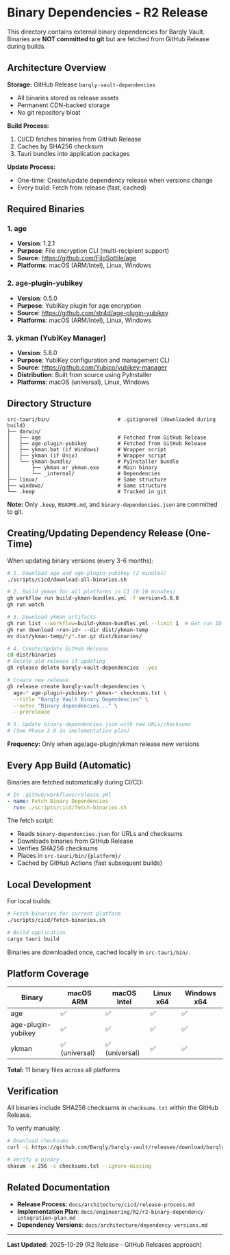 # Binary Dependencies - R2 Release

This directory contains external binary dependencies for Barqly Vault. Binaries are **NOT committed to git** but are fetched from GitHub Release during builds.

## Architecture Overview

**Storage:** GitHub Release `barqly-vault-dependencies`
- All binaries stored as release assets
- Permanent CDN-backed storage
- No git repository bloat

**Build Process:**
1. CI/CD fetches binaries from GitHub Release
2. Caches by SHA256 checksum
3. Tauri bundles into application packages

**Update Process:**
- One-time: Create/update dependency release when versions change
- Every build: Fetch from release (fast, cached)

## Required Binaries

### 1. age
- **Version**: 1.2.1
- **Purpose**: File encryption CLI (multi-recipient support)
- **Source**: https://github.com/FiloSottile/age
- **Platforms**: macOS (ARM/Intel), Linux, Windows

### 2. age-plugin-yubikey
- **Version**: 0.5.0
- **Purpose**: YubiKey plugin for age encryption
- **Source**: https://github.com/str4d/age-plugin-yubikey
- **Platforms**: macOS (ARM/Intel), Linux, Windows

### 3. ykman (YubiKey Manager)
- **Version**: 5.8.0
- **Purpose**: YubiKey configuration and management CLI
- **Source**: https://github.com/Yubico/yubikey-manager
- **Distribution**: Built from source using PyInstaller
- **Platforms**: macOS (universal), Linux, Windows

## Directory Structure

```
src-tauri/bin/                      # .gitignored (downloaded during build)
├── darwin/
│   ├── age                         # Fetched from GitHub Release
│   ├── age-plugin-yubikey          # Fetched from GitHub Release
│   ├── ykman.bat (if Windows)      # Wrapper script
│   ├── ykman (if Unix)             # Wrapper script
│   └── ykman-bundle/               # PyInstaller bundle
│       ├── ykman or ykman.exe      # Main binary
│       └── _internal/              # Dependencies
├── linux/                          # Same structure
├── windows/                        # Same structure
└── .keep                           # Tracked in git
```

**Note:** Only `.keep`, `README.md`, and `binary-dependencies.json` are committed to git.

## Creating/Updating Dependency Release (One-Time)

When updating binary versions (every 3-6 months):

```bash
# 1. Download age and age-plugin-yubikey (2 minutes)
./scripts/cicd/download-all-binaries.sh

# 2. Build ykman for all platforms in CI (8-10 minutes)
gh workflow run build-ykman-bundles.yml -f version=5.8.0
gh run watch

# 3. Download ykman artifacts
gh run list --workflow=build-ykman-bundles.yml --limit 1  # Get run ID
gh run download <run-id> --dir dist/ykman-temp
mv dist/ykman-temp/*/*.tar.gz dist/binaries/

# 4. Create/Update GitHub Release
cd dist/binaries
# Delete old release if updating
gh release delete barqly-vault-dependencies --yes

# Create new release
gh release create barqly-vault-dependencies \
  age-* age-plugin-yubikey-* ykman-* checksums.txt \
  --title "Barqly Vault Binary Dependencies" \
  --notes "Binary dependencies..." \
  --prerelease

# 5. Update binary-dependencies.json with new URLs/checksums
# (See Phase 2.6 in implementation plan)
```

**Frequency:** Only when age/age-plugin/ykman release new versions

## Every App Build (Automatic)

Binaries are fetched automatically during CI/CD:

```yaml
# In .github/workflows/release.yml
- name: Fetch Binary Dependencies
  run: ./scripts/cicd/fetch-binaries.sh
```

The fetch script:
- Reads `binary-dependencies.json` for URLs and checksums
- Downloads binaries from GitHub Release
- Verifies SHA256 checksums
- Places in `src-tauri/bin/{platform}/`
- Cached by GitHub Actions (fast subsequent builds)

## Local Development

For local builds:

```bash
# Fetch binaries for current platform
./scripts/cicd/fetch-binaries.sh

# Build application
cargo tauri build
```

Binaries are downloaded once, cached locally in `src-tauri/bin/`.

## Platform Coverage

| Binary | macOS ARM | macOS Intel | Linux x64 | Windows x64 |
|--------|-----------|-------------|-----------|-------------|
| age | ✅ | ✅ | ✅ | ✅ |
| age-plugin-yubikey | ✅ | ✅ | ✅ | ✅ |
| ykman | ✅ (universal) | ✅ (universal) | ✅ | ✅ |

**Total:** 11 binary files across all platforms

## Verification

All binaries include SHA256 checksums in `checksums.txt` within the GitHub Release.

To verify manually:
```bash
# Download checksums
curl -L https://github.com/Barqly/barqly-vault/releases/download/barqly-vault-dependencies/checksums.txt -o checksums.txt

# Verify a binary
shasum -a 256 -c checksums.txt --ignore-missing
```

## Related Documentation

- **Release Process**: `docs/architecture/cicd/release-process.md`
- **Implementation Plan**: `docs/engineering/R2/r2-binary-dependency-integration-plan.md`
- **Dependency Versions**: `docs/architecture/dependency-versions.md`

---

**Last Updated:** 2025-10-29 (R2 Release - GitHub Releases approach)
